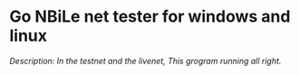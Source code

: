# Go NBiLe net tester for windows and linux

*Description: In the testnet and the livenet, This grogram running all right.*

